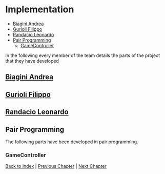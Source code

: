 # Implementation

- [Biagini Andrea](#biagini-andrea)
- [Gurioli Filippo](#gurioli-filippo)
- [Randacio Leonardo](#randacio-leonardo)
- [Pair Programming](#pair-programming)
  - [GameController](#gamecontroller)

In the following every member of the team details the parts of the project that they have developed

## [Biagini Andrea](biagini.md)

## [Gurioli Filippo](gurioli.md)

## [Randacio Leonardo](randacio.md)

## Pair Programming

The following parts have been developed in pair programming.

### GameController

[Back to index](../index.md) |
[Previous Chapter](../5_detailed_design/index.md) |
[Next Chapter](../7_testing/index.md)
